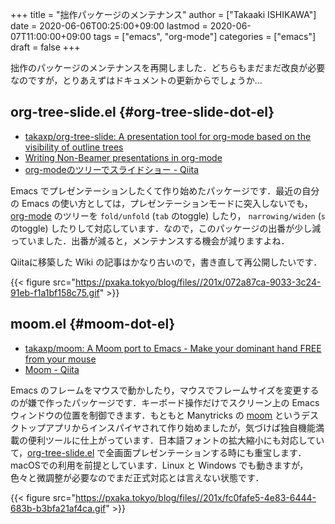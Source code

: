 +++
title = "拙作パッケージのメンテナンス"
author = ["Takaaki ISHIKAWA"]
date = 2020-06-06T00:25:00+09:00
lastmod = 2020-06-07T11:00:00+09:00
tags = ["emacs", "org-mode"]
categories = ["emacs"]
draft = false
+++

拙作のパッケージのメンテナンスを再開しました．どちらもまだまだ改良が必要なのですが，とりあえずはドキュメントの更新からでしょうか...


## org-tree-slide.el {#org-tree-slide-dot-el}

-   [takaxp/org-tree-slide: A presentation tool for org-mode based on the visibility of outline trees](https://github.com/takaxp/org-tree-slide)
-   [Writing Non-Beamer presentations in org-mode](https://orgmode.org/worg/org-tutorials/non-beamer-presentations.html)
-   [org-modeのツリーでスライドショー - Qiita](https://qiita.com/takaxp/items/8dfb5d34dfcd79f9fa5c)

Emacs でプレゼンテーションしたくて作り始めたパッケージです．最近の自分の Emacs の使い方としては，プレゼンテーションモードに突入しないでも， [org-mode](https://orgmode.org/) のツリーを `fold/unfold` (`tab` のtoggle) したり， `narrowing/widen` (`s` のtoggle) したりして対応しています．なので，このパッケージの出番が少し減っていました．出番が減ると，メンテナンスする機会が減りますよね．

Qiitaに移築した Wiki の記事はかなり古いので，書き直して再公開したいです．

{{< figure src="https://pxaka.tokyo/blog/files//201x/072a87ca-9033-3c24-91eb-f1a1bf158c75.gif" >}}


## moom.el {#moom-dot-el}

-   [takaxp/moom: A Moom port to Emacs - Make your dominant hand FREE from your mouse](https://github.com/takaxp/moom)
-   [Moom - Qiita](https://qiita.com/takaxp/items/0f094eb94554eb08ace3)

Emacs のフレームをマウスで動かしたり，マウスでフレームサイズを変更するのが嫌で作ったパッケージです．キーボード操作だけでスクリーン上の Emacs ウィンドウの位置を制御できます．もともと Manytricks の [moom](https://manytricks.com/moom/) というデスクトップアプリからインスパイヤされて作り始めましたが，気づけば独自機能満載の便利ツールに仕上がっています．日本語フォントの拡大縮小にも対応していて，[org-tree-slide.el](https://github.com/takaxp/org-tree-slide) で全画面プレゼンテーションする時にも重宝します．macOSでの利用を前提としています．Linux と Windows でも動きますが，色々と微調整が必要なのでまだ正式対応とは言えない状態です．

{{< figure src="https://pxaka.tokyo/blog/files//201x/fc0fafe5-4e83-6444-683b-b3bfa21af4ca.gif" >}}
